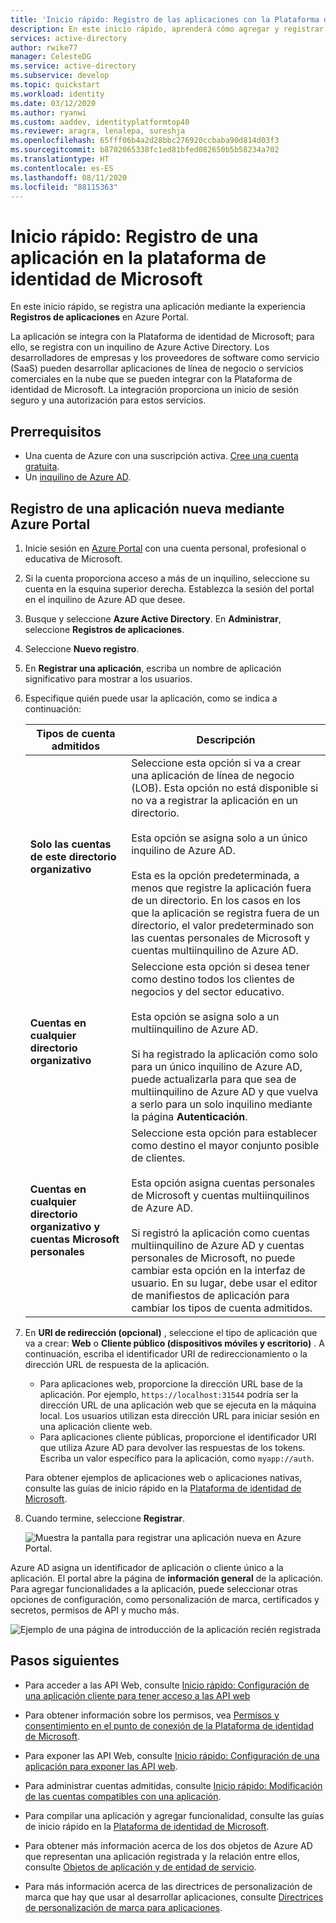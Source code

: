```yaml
---
title: 'Inicio rápido: Registro de las aplicaciones con la Plataforma de identidad de Microsoft | Azure'
description: En este inicio rápido, aprenderá cómo agregar y registrar una aplicación con la Plataforma de identidad de Microsoft.
services: active-directory
author: rwike77
manager: CelesteDG
ms.service: active-directory
ms.subservice: develop
ms.topic: quickstart
ms.workload: identity
ms.date: 03/12/2020
ms.author: ryanwi
ms.custom: aaddev, identityplatformtop40
ms.reviewer: aragra, lenalepa, sureshja
ms.openlocfilehash: 65fff06b4a2d28bbc276920ccbaba90d814d03f3
ms.sourcegitcommit: b8702065338fc1ed81bfed082650b5b58234a702
ms.translationtype: HT
ms.contentlocale: es-ES
ms.lasthandoff: 08/11/2020
ms.locfileid: "88115363"
---
```

# <a name="quickstart-register-an-application-with-the-microsoft-identity-platform"></a>Inicio rápido: Registro de una aplicación en la plataforma de identidad de Microsoft

En este inicio rápido, se registra una aplicación mediante la experiencia **Registros de aplicaciones** en Azure Portal. 

La aplicación se integra con la Plataforma de identidad de Microsoft; para ello, se registra con un inquilino de Azure Active Directory. Los desarrolladores de empresas y los proveedores de software como servicio (SaaS) pueden desarrollar aplicaciones de línea de negocio o servicios comerciales en la nube que se pueden integrar con la Plataforma de identidad de Microsoft. La integración proporciona un inicio de sesión seguro y una autorización para estos servicios.

## <a name="prerequisites"></a>Prerrequisitos

* Una cuenta de Azure con una suscripción activa. [Cree una cuenta gratuita](https://azure.microsoft.com/free/?ref=microsoft.com&utm_source=microsoft.com&utm_medium=docs&utm_campaign=visualstudio).
* Un [inquilino de Azure AD](quickstart-create-new-tenant.md).

## <a name="register-a-new-application-using-the-azure-portal"></a>Registro de una aplicación nueva mediante Azure Portal

1. Inicie sesión en [Azure Portal](https://portal.azure.com) con una cuenta personal, profesional o educativa de Microsoft.
1. Si la cuenta proporciona acceso a más de un inquilino, seleccione su cuenta en la esquina superior derecha. Establezca la sesión del portal en el inquilino de Azure AD que desee.
1. Busque y seleccione **Azure Active Directory**. En **Administrar**, seleccione **Registros de aplicaciones**.
1. Seleccione **Nuevo registro**.
1. En **Registrar una aplicación**, escriba un nombre de aplicación significativo para mostrar a los usuarios.
1. Especifique quién puede usar la aplicación, como se indica a continuación:

    | Tipos de cuenta admitidos | Descripción |
    |-------------------------|-------------|
    | **Solo las cuentas de este directorio organizativo** | Seleccione esta opción si va a crear una aplicación de línea de negocio (LOB). Esta opción no está disponible si no va a registrar la aplicación en un directorio.<br><br>Esta opción se asigna solo a un único inquilino de Azure AD.<br><br>Esta es la opción predeterminada, a menos que registre la aplicación fuera de un directorio. En los casos en los que la aplicación se registra fuera de un directorio, el valor predeterminado son las cuentas personales de Microsoft y cuentas multiinquilino de Azure AD. |
    | **Cuentas en cualquier directorio organizativo** | Seleccione esta opción si desea tener como destino todos los clientes de negocios y del sector educativo.<br><br>Esta opción se asigna solo a un multiinquilino de Azure AD.<br><br>Si ha registrado la aplicación como solo para un único inquilino de Azure AD, puede actualizarla para que sea de multiinquilino de Azure AD y que vuelva a serlo para un solo inquilino mediante la página **Autenticación**. |
    | **Cuentas en cualquier directorio organizativo y cuentas Microsoft personales** | Seleccione esta opción para establecer como destino el mayor conjunto posible de clientes.<br><br>Esta opción asigna cuentas personales de Microsoft y cuentas multiinquilinos de Azure AD.<br><br>Si registró la aplicación como cuentas multiinquilino de Azure AD y cuentas personales de Microsoft, no puede cambiar esta opción en la interfaz de usuario. En su lugar, debe usar el editor de manifiestos de aplicación para cambiar los tipos de cuenta admitidos. |

1. En **URI de redirección (opcional)** , seleccione el tipo de aplicación que va a crear: **Web** o **Cliente público (dispositivos móviles y escritorio)** . A continuación, escriba el identificador URI de redireccionamiento o la dirección URL de respuesta de la aplicación.

    * Para aplicaciones web, proporcione la dirección URL base de la aplicación. Por ejemplo, `https://localhost:31544` podría ser la dirección URL de una aplicación web que se ejecuta en la máquina local. Los usuarios utilizan esta dirección URL para iniciar sesión en una aplicación cliente web.
    * Para aplicaciones cliente públicas, proporcione el identificador URI que utiliza Azure AD para devolver las respuestas de los tokens. Escriba un valor específico para la aplicación, como `myapp://auth`.

    Para obtener ejemplos de aplicaciones web o aplicaciones nativas, consulte las guías de inicio rápido en la [Plataforma de identidad de Microsoft](./index.yml).

1. Cuando termine, seleccione **Registrar**.

    ![Muestra la pantalla para registrar una aplicación nueva en Azure Portal.](./media/quickstart-add-azure-ad-app-preview/new-app-registration.png)

Azure AD asigna un identificador de aplicación o cliente único a la aplicación. El portal abre la página de **información general** de la aplicación. Para agregar funcionalidades a la aplicación, puede seleccionar otras opciones de configuración, como personalización de marca, certificados y secretos, permisos de API y mucho más.

![Ejemplo de una página de introducción de la aplicación recién registrada](./media/quickstart-add-azure-ad-app-preview/new-app-overview-page-expanded.png)

## <a name="next-steps"></a>Pasos siguientes

* Para acceder a las API Web, consulte [Inicio rápido: Configuración de una aplicación cliente para tener acceso a las API web](quickstart-configure-app-access-web-apis.md)

* Para obtener información sobre los permisos, vea [Permisos y consentimiento en el punto de conexión de la Plataforma de identidad de Microsoft](v2-permissions-and-consent.md).

* Para exponer las API Web, consulte [Inicio rápido: Configuración de una aplicación para exponer las API web](quickstart-configure-app-expose-web-apis.md).

* Para administrar cuentas admitidas, consulte [Inicio rápido: Modificación de las cuentas compatibles con una aplicación](quickstart-modify-supported-accounts.md).

* Para compilar una aplicación y agregar funcionalidad, consulte las guías de inicio rápido en la [Plataforma de identidad de Microsoft](./index.yml).

* Para obtener más información acerca de los dos objetos de Azure AD que representan una aplicación registrada y la relación entre ellos, consulte [Objetos de aplicación y de entidad de servicio](app-objects-and-service-principals.md).

* Para más información acerca de las directrices de personalización de marca que hay que usar al desarrollar aplicaciones, consulte [Directrices de personalización de marca para aplicaciones](howto-add-branding-in-azure-ad-apps.md).